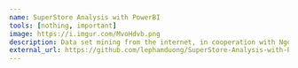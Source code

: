 ```yaml
---
name: SuperStore Analysis with PowerBI
tools: [nothing, important]
image: https://i.imgur.com/MvoHdvb.png
description: Data set mining from the internet, in cooperation with Ngoc Tra My Nguyen.
external_url: https://github.com/lephamduong/SuperStore-Analysis-with-Power-BI-
---
```

